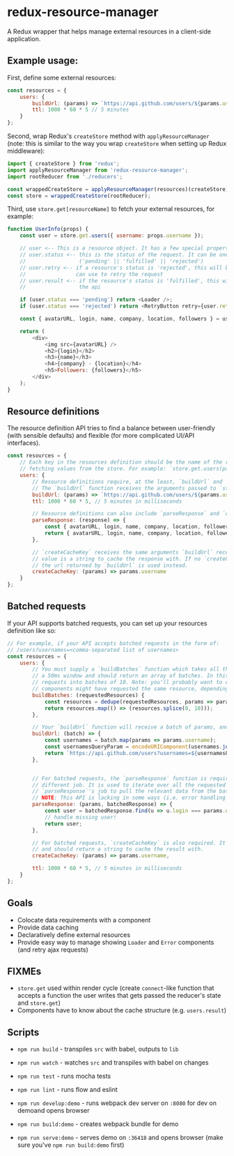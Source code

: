 # redux-resource-manager
A Redux wrapper that helps manage external resources in a client-side application.

## Example usage:

First, define some external resources:

```js
const resources = {
    users: {
        buildUrl: (params) => `https://api.github.com/users/${params.username}`,
        ttl: 1000 * 60 * 5 // 5 minutes
    }
};
```

Second, wrap Redux's `createStore` method with `applyResourceManager` (note: this is similar to the way you wrap `createStore` when setting up Redux middleware):

```js
import { createStore } from 'redux';
import applyResourceManager from 'redux-resource-manager';
import rootReducer from './reducers';

const wrappedCreateStore = applyResourceManager(resources)(createStore);
const store = wrappedCreateStore(rootReducer);
```

Third, use `store.get[resourceName]` to fetch your external resources, for example:

```js
function UserInfo(props) {
    const user = store.get.users({ username: props.username });

    // user <-- This is a resource object. It has a few special properties:
    // user.status <-- this is the status of the request. It can be one of these three values:
    //                 ('pending' || 'fulfilled' || 'rejected')
    // user.retry <-- if a resource's status is 'rejected', this will be a function that a component
    //                can use to retry the request
    // user.result <-- if the resource's status is 'fulfilled', this will be the value returned from
    //                 the api

    if (user.status === 'pending') return <Loader />;
    if (user.status === 'rejected') return <RetryButton retry={user.retry} />;

    const { avatarURL, login, name, company, location, followers } = user.result;

    return (
        <div>
            <img src={avatarURL} />
            <h2>{login}</h2>
            <h3>{name}</h3>
            <h4>{company} - {location}</h4>
            <h5>Followers: {followers}</h5>
        </div>
    );
}
```

## Resource definitions

The resource definition API tries to find a balance between user-friendly (with sensible defaults) and flexible (for more complicated UI/API interfaces).

```js
const resources = {
    // Each key in the resources definition should be the name of the resource and is used when
    // fetching values from the store. For example: `store.get.users(params)`.
    users: {
        // Resource definitions require, at the least, `buildUrl` and `ttl` fields.
        // The `buildUrl` function receives the arguments passed to `store.get.users()`.
        buildUrl: (params) => `https://api.github.com/users/${params.username}`,
        ttl: 1000 * 60 * 5, // 5 minutes in milliseconds

        // Resource definitions can also include `parseResponse` and `createCacheKey` functions:
        parseResponse: (response) => {
            const { avatarURL, login, name, company, location, followers } = response;
            return { avatarURL, login, name, company, location, followers };
        },

        // `createCacheKey` receives the same arguments `buildUrl` receives. The expected return
        // value is a string to cache the response with. If no `createCacheKey` function is supplied
        // the url returned by `buildUrl` is used instead.
        createCacheKey: (params) => params.username
    }
};
```

## Batched requests

If your API supports batched requests, you can set up your resources definition like so:

```js
// For example, if your API accepts batched requests in the form of:
// /users?usernames=<comma-separated list of usernames>
const resources = {
    users: {
        // You must supply a `buildBatches` function which takes all the requested resources within
        // a 50ms window and should return an array of batches. In this example, we just cut up the
        // requests into batches of 10. Note: you'll probably want to dedupe the list as multiple
        // components might have requested the same resource, depending on the complexity of your app.
        buildBatches: (requestedResources) {
            const resources = dedupe(requestedResources, params => params.username);
            return resources.map(() => (resources.splice(0, 10)));
        },

        // Your `buildUrl` function will receive a batch of params, and it must return a url.
        buildUrl: (batch) => {
            const usernames = batch.map(params => params.username);
            const usernamesQueryParam = encodeURIComponent(usernames.join(','));
            return `https://api.github.com/users?usernames=${usernamesQueryParam}`;
        },


        // For batched requests, the `parseResponse` function is required and has a slightly
        // different job. It is used to iterate over all the requested params in a batch. It is
        // `parseResponse`'s job to pull the relevant data from the batched response for the params.
        // NOTE: This API is lacking in some ways (i.e. error handling in batches, pulling out relevant data from // the batched response can be inefficient) and will most likely change. Use at your own risk!
        parseResponse: (params, batchedResponse) => {
            const user = batchedResponse.find(u => u.login === params.username);
            // handle missing user!
            return user;
        },

        // For batched requests, `createCacheKey` is also required. It receives a requested params object
        // and should return a string to cache the result with.
        createCacheKey: (params) => params.username,

        ttl: 1000 * 60 * 5, // 5 minutes in milliseconds
    }
};
```

## Goals

* Colocate data requirements with a component
* Provide data caching
* Declaratively define external resources
* Provide easy way to manage showing `Loader` and `Error` components (and retry ajax requests)

## FIXMEs

* `store.get` used within render cycle (create `connect`-like function that accepts a function the user writes that gets passed the reducer's state and `store.get`)
* Components have to know about the cache structure (e.g. `users.result`)

## Scripts

* `npm run build` - transpiles `src` with babel, outputs to `lib`
* `npm run watch` - watches `src` and transpiles with babel on changes
* `npm run test` - runs mocha tests
* `npm run lint` - runs flow and eslint

* `npm run develop:demo` - runs webpack dev server on `:8080` for dev on demoand opens browser
* `npm run build:demo` - creates webpack bundle for demo
* `npm run serve:demo` - serves demo on `:36418` and opens browser (make sure you've `npm run build:demo` first)
